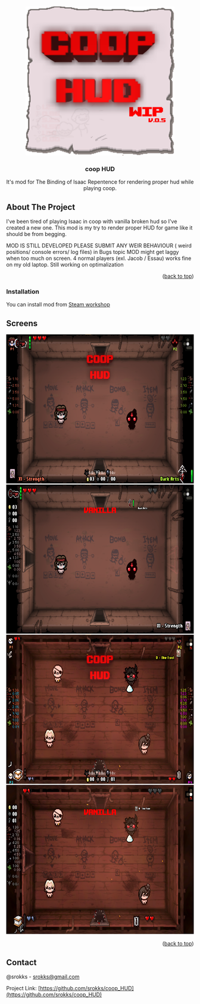 <div id="top"></div>
<!--
*** Thanks for checking out the Best-README-Template. If you have a suggestion
*** that would make this better, please fork the repo and create a pull request
*** or simply open an issue with the tag "enhancement".
*** Don't forget to give the project a star!
*** Thanks again! Now go create something AMAZING! :D
-->



<!-- PROJECT SHIELDS -->
<!--
*** I'm using markdown "reference style" links for readability.
*** Reference links are enclosed in brackets [ ] instead of parentheses ( ).
*** See the bottom of this document for the declaration of the reference variables
*** for contributors-url, forks-url, etc. This is an optional, concise syntax you may use.
*** https://www.markdownguide.org/basic-syntax/#reference-style-links
-->

[//]: # ([![Contributors][contributors-shield]][contributors-url])
[//]: # ([![Forks][forks-shield]][forks-url])
[//]: # ([![Stargazers][stars-shield]][stars-url])
[//]: # ([![Issues][issues-shield]][issues-url])
[//]: # ([![MIT License][license-shield]][license-url])
[//]: # ([![LinkedIn][linkedin-shield]][linkedin-url])



<!-- PROJECT LOGO -->
<br />
<div align="center">
  <a href="https://github.com/srokks/coop_HUD">
    <img src="thumbnails/00_coop HUD_ico.png" alt="Logo" width="400" height="400">
  </a>

<h3 align="center">coop HUD</h3>

  <p align="center">
    It's mod for The Binding of Isaac Repentence for rendering proper hud while playing coop.
    <br />

[//]: # (    <a href="https://github.com/srokks/coop_HUD"><strong>Explore the docs »</strong></a>)

[//]: # (    <br />)

[//]: # (    <br />)

[//]: # (    <a href="https://github.com/srokks/coop_HUD">View Demo</a>)

[//]: # (    ·)

[//]: # (    <a href="https://github.com/srokks/coop_HUD/issues">Report Bug</a>)

[//]: # (    ·)

[//]: # (    <a href="https://github.com/srokks/coop_HUD/issues">Request Feature</a>)

[//]: # (  </p>)
</div>



[//]: # (<!-- TABLE OF CONTENTS -->)

[//]: # (<details>)

[//]: # (  <summary>Table of Contents</summary>)

[//]: # (  <ol>)

[//]: # (    <li>)

[//]: # (      <a href="#about-the-project">About The Project</a>)

[//]: # (      <ul>)

[//]: # (        <li><a href="#built-with">Built With</a></li>)

[//]: # (      </ul>)

[//]: # (    </li>)

[//]: # (    <li>)

[//]: # (      <a href="#getting-started">Getting Started</a>)

[//]: # (      <ul>)

[//]: # (        <li><a href="#prerequisites">Prerequisites</a></li>)

[//]: # (        <li><a href="#installation">Installation</a></li>)

[//]: # (      </ul>)

[//]: # (    </li>)

[//]: # (    <li><a href="#usage">Usage</a></li>)

[//]: # (    <li><a href="#roadmap">Roadmap</a></li>)

[//]: # (    <li><a href="#contributing">Contributing</a></li>)

[//]: # (    <li><a href="#license">License</a></li>)

[//]: # (    <li><a href="#contact">Contact</a></li>)

[//]: # (    <li><a href="#acknowledgments">Acknowledgments</a></li>)

[//]: # (  </ol>)

[//]: # (</details>)



<!-- ABOUT THE PROJECT -->
## About The Project

[//]: # ([![Product Name Screen Shot][product-screenshot]]&#40;https://example.com&#41;)

[//]: # (Here's a blank template to get started: To avoid retyping too much info. Do a search and replace with your text editor for the following: `srokks`, `coop_HUD`, `twitter_handle`, `linkedin_username`, `email`, `email_client`, `coop HUD`, `project_description`)
I've been tired of playing Isaac in coop with vanilla broken hud so I've created a new one.
This mod is my try to render proper HUD for game like it should be from begging.

MOD IS STILL DEVELOPED PLEASE SUBMIT ANY WEIR BEHAVIOUR ( weird positions/ console errors/ log files)
in Bugs topic
MOD might get laggy when too much on screen. 4 normal players (exl. Jacob / Essau) works fine on my old
laptop. Still working on optimalization

<p align="right">(<a href="#top">back to top</a>)</p>



[//]: # (### Built With)

[//]: # ()
[//]: # (* [Next.js]&#40;https://nextjs.org/&#41;)

[//]: # (* [React.js]&#40;https://reactjs.org/&#41;)

[//]: # (* [Vue.js]&#40;https://vuejs.org/&#41;)

[//]: # (* [Angular]&#40;https://angular.io/&#41;)

[//]: # (* [Svelte]&#40;https://svelte.dev/&#41;)

[//]: # (* [Laravel]&#40;https://laravel.com&#41;)

[//]: # (* [Bootstrap]&#40;https://getbootstrap.com&#41;)

[//]: # (* [JQuery]&#40;https://jquery.com&#41;)

[//]: # (<p align="right">&#40;<a href="#top">back to top</a>&#41;</p>)



[//]: # (<!-- GETTING STARTED -->)

[//]: # (## Getting Started)

[//]: # ()
[//]: # (This is an example of how you may give instructions on setting up your project locally.)

[//]: # (To get a local copy up and running follow these simple example steps.)

[//]: # ()
[//]: # (### Prerequisites)

[//]: # ()
[//]: # (This is an example of how to list things you need to use the software and how to install them.)

[//]: # (* npm)

[//]: # (  ```sh)

[//]: # (  npm install npm@latest -g)

[//]: # (  ```)

### Installation


You can install  mod from  [Steam workshop](https://steamcommunity.com/sharedfiles/filedetails/?id=2731267631)


[//]: # ()
[//]: # (<p align="right">&#40;<a href="#top">back to top</a>&#41;</p>)



<!-- Screen -->
## Screens

[//]: # (Use this space to show useful examples of how a project can be used. Additional screenshots, code examples and demos work well in this space. You may also link to more resources.)
<img src="thumbnails/01_2p coop.png" alt="Logo" width="600" height="400">
<img src="thumbnails/02_2p vanilla.png" alt="Logo" width="600" height="400"> </br>
<img src="thumbnails/05_4p_coop.png" alt="Logo" width="600" height="400"> </br>
<img src="thumbnails/06_4p_vanilla.png" alt="Logo" width="600" height="400"> </br>

[//]: # (_For more examples, please refer to the [Documentation]&#40;https://example.com&#41;_)
<p align="right">(<a href="#top">back to top</a>)</p>

[//]: # ()
[//]: # ()
[//]: # ()
[//]: # (<!-- ROADMAP -->)

[//]: # (## Roadmap)

[//]: # ()
[//]: # (- [ ] Feature 1)

[//]: # (- [ ] Feature 2)

[//]: # (- [ ] Feature 3)

[//]: # (    - [ ] Nested Feature)

[//]: # ()
[//]: # (See the [open issues]&#40;https://github.com/srokks/coop_HUD/issues&#41; for a full list of proposed features &#40;and known issues&#41;.)

[//]: # ()
[//]: # (<p align="right">&#40;<a href="#top">back to top</a>&#41;</p>)

[//]: # ()


[//]: # (<!-- CONTRIBUTING -->)

[//]: # (## Contributing)

[//]: # ()
[//]: # (Contributions are what make the open source community such an amazing place to learn, inspire, and create. Any contributions you make are **greatly appreciated**.)

[//]: # ()
[//]: # (If you have a suggestion that would make this better, please fork the repo and create a pull request. You can also simply open an issue with the tag "enhancement".)

[//]: # (Don't forget to give the project a star! Thanks again!)

[//]: # ()
[//]: # (1. Fork the Project)

[//]: # (2. Create your Feature Branch &#40;`git checkout -b feature/AmazingFeature`&#41;)

[//]: # (3. Commit your Changes &#40;`git commit -m 'Add some AmazingFeature'`&#41;)

[//]: # (4. Push to the Branch &#40;`git push origin feature/AmazingFeature`&#41;)

[//]: # (5. Open a Pull Request)

[//]: # ()
[//]: # (<p align="right">&#40;<a href="#top">back to top</a>&#41;</p>)



[//]: # (<!-- LICENSE -->)

[//]: # (## License)

[//]: # ()
[//]: # (Distributed under the MIT License. See `LICENSE.txt` for more information.)

[//]: # ()
[//]: # (<p align="right">&#40;<a href="#top">back to top</a>&#41;</p>)



<!-- CONTACT -->
## Contact

[//]: # (Your Name - [@twitter_handle]&#40;https://twitter.com/twitter_handle&#41; - email@email_client.com)
@srokks - srokks@gmail.com

Project Link: [https://github.com/srokks/coop_HUD](https://github.com/srokks/coop_HUD)

[//]: # ()
[//]: # (<p align="right">&#40;<a href="#top">back to top</a>&#41;</p>)

[//]: # ()
[//]: # ()
[//]: # ()
[//]: # (<!-- ACKNOWLEDGMENTS -->)

[//]: # (## Acknowledgments)

[//]: # ()
[//]: # (* []&#40;&#41;)

[//]: # (* []&#40;&#41;)

[//]: # (* []&#40;&#41;)

[//]: # ()
[//]: # (<p align="right">&#40;<a href="#top">back to top</a>&#41;</p>)



<!-- MARKDOWN LINKS & IMAGES -->
<!-- https://www.markdownguide.org/basic-syntax/#reference-style-links -->
[contributors-shield]: https://img.shields.io/github/contributors/srokks/coop_HUD.svg?style=for-the-badge
[contributors-url]: https://github.com/srokks/coop_HUD/graphs/contributors
[forks-shield]: https://img.shields.io/github/forks/srokks/coop_HUD.svg?style=for-the-badge
[forks-url]: https://github.com/srokks/coop_HUD/network/members
[stars-shield]: https://img.shields.io/github/stars/srokks/coop_HUD.svg?style=for-the-badge
[stars-url]: https://github.com/srokks/coop_HUD/stargazers
[issues-shield]: https://img.shields.io/github/issues/srokks/coop_HUD.svg?style=for-the-badge
[issues-url]: https://github.com/srokks/coop_HUD/issues
[license-shield]: https://img.shields.io/github/license/srokks/coop_HUD.svg?style=for-the-badge
[license-url]: https://github.com/srokks/coop_HUD/blob/master/LICENSE.txt
[linkedin-shield]: https://img.shields.io/badge/-LinkedIn-black.svg?style=for-the-badge&logo=linkedin&colorB=555
[linkedin-url]: https://linkedin.com/in/linkedin_username
[product-screenshot]: images/screenshot.png
